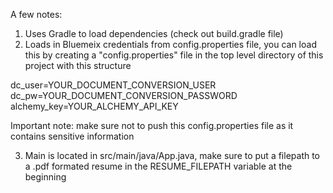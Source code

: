 A few notes:

1. Uses Gradle to load dependencies (check out build.gradle file)
2. Loads in Bluemeix credentials from config.properties file, you can load this by creating a "config.properties" file in the top level directory of this project with this structure

dc_user=YOUR_DOCUMENT_CONVERSION_USER
dc_pw=YOUR_DOCUMENT_CONVERSION_PASSWORD
alchemy_key=YOUR_ALCHEMY_API_KEY

Important note: make sure not to push this config.properties file as it contains sensitive information

3. Main is located in src/main/java/App.java, make sure to put a filepath to a .pdf formated resume in the RESUME_FILEPATH variable at the beginning 
